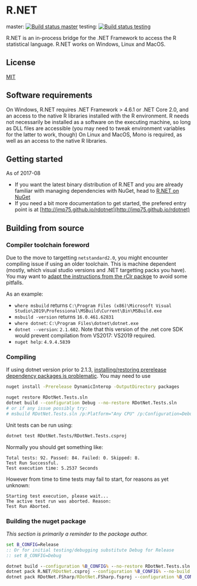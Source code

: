 # R.NET

master: [![Build status master](https://ci.appveyor.com/api/projects/status/bok963px1o9k7jay/branch/master?svg=true)](https://ci.appveyor.com/project/jmp75/rdotnet/branch/master) testing: [![Build status testing](https://ci.appveyor.com/api/projects/status/bok963px1o9k7jay/branch/testing?svg=true)](https://ci.appveyor.com/project/jmp75/rdotnet/branch/testing)

R.NET is an in-process bridge for the .NET Framework to access the R statistical language. R.NET works on Windows, Linux and MacOS. 

## License

[MIT](./License.txt)

## Software requirements

On Windows, R.NET requires .NET Framework > 4.6.1 or .NET Core 2.0, and an access to the native R libraries installed with the R environment. R needs not necessarily be installed as a software on the executing machine, so long as DLL files are accessible (you may need to tweak environment variables for the latter to work, though)
On Linux and MacOS, Mono is required, as well as an access to the native R libraries.

## Getting started

As of 2017-08

* If you want the latest binary distribution of R.NET and you are already familiar with managing dependencies with NuGet, head to [R.NET on NuGet](https://www.nuget.org/packages?q=R.NET)
* If you need a bit more documentation to get started, the prefered entry point is at [http://jmp75.github.io/rdotnet](http://jmp75.github.io/rdotnet)

## Building from source

### Compiler toolchain foreword

Due to the move to targetting `netstandard2.0`, you might encounter compiling issue if using an older toolchain. This is machine dependent (mostly, which visual studio versions and .NET targetting packs you have). You may want to [adapt the instructions from the rClr packge](https://github.com/jmp75/rClr/blob/master/README.md#windows) to avoid some pitfalls.

As an example:

* `where msbuild` returns `C:\Program Files (x86)\Microsoft Visual Studio\2019\Professional\MSBuild\Current\Bin\MSBuild.exe`
* `msbuild -version` returns `16.0.461.62831`
* `where dotnet`: `C:\Program Files\dotnet\dotnet.exe`
* `dotnet --version`:  `2.1.602`. Note that this version of the .net core SDK would prevent compilation from VS2017: VS2019 required.
* `nuget help`: `4.9.4.5839`

### Compiling

If using dotnet version prior to 2.1.3, [installing/restoring prerelease dependency packages is problematic](https://github.com/dotnet/cli/issues/8485). You may need to use

```sh
nuget install -Prerelease DynamicInterop -OutputDirectory packages
```

```sh
nuget restore RDotNet.Tests.sln
dotnet build --configuration Debug --no-restore RDotNet.Tests.sln
# or if any issue possibly try:
# msbuild RDotNet.Tests.sln /p:Platform="Any CPU" /p:Configuration=Debug /consoleloggerparameters:ErrorsOnly
```

Unit tests can be run using:

```sh
dotnet test RDotNet.Tests/RDotNet.Tests.csproj
```

Normally you should get something like:

```text
Total tests: 92. Passed: 84. Failed: 0. Skipped: 8.
Test Run Successful.
Test execution time: 5.2537 Seconds
```

However from time to time tests may fail to start, for reasons as yet unknown:

```text
Starting test execution, please wait...
The active test run was aborted. Reason:
Test Run Aborted.
```

### Building the nuget package

*This section is primarily a reminder to the package author.*

```bat
set B_CONFIG=Release
:: Or for initial testing/debugging substitute Debug for Release
:: set B_CONFIG=Debug

dotnet build --configuration %B_CONFIG% --no-restore RDotNet.Tests.sln
dotnet pack R.NET/RDotNet.csproj --configuration %B_CONFIG% --no-build --no-restore --output nupkgs
dotnet pack RDotNet.FSharp/RDotNet.FSharp.fsproj --configuration %B_CONFIG% --no-build --no-restore --output nupkgs
```
